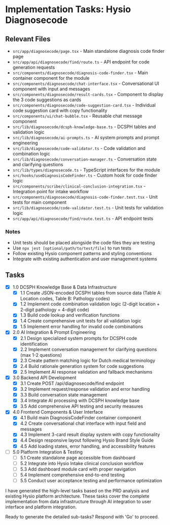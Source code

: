 # Implementation Tasks: Hysio Diagnosecode

## Relevant Files

- `src/app/diagnosecode/page.tsx` - Main standalone diagnosis code finder page
- `src/app/api/diagnosecode/find/route.ts` - API endpoint for code generation requests
- `src/components/diagnosecode/diagnosis-code-finder.tsx` - Main container component for the module
- `src/components/diagnosecode/chat-interface.tsx` - Conversational UI component with input and messages
- `src/components/diagnosecode/result-cards.tsx` - Component to display the 3 code suggestions as cards
- `src/components/diagnosecode/code-suggestion-card.tsx` - Individual code suggestion card with copy functionality
- `src/components/ui/chat-bubble.tsx` - Reusable chat message component
- `src/lib/diagnosecode/dcsph-knowledge-base.ts` - DCSPH tables and validation logic
- `src/lib/diagnosecode/ai-prompts.ts` - AI system prompts and prompt engineering
- `src/lib/diagnosecode/code-validator.ts` - Code validation and combination logic
- `src/lib/diagnosecode/conversation-manager.ts` - Conversation state and clarifying questions
- `src/lib/types/diagnosecode.ts` - TypeScript interfaces for the module
- `src/hooks/useDiagnosisCodeFinder.ts` - Custom hook for code finder logic
- `src/components/scribe/clinical-conclusion-integration.tsx` - Integration point for intake workflow
- `src/components/diagnosecode/diagnosis-code-finder.test.tsx` - Unit tests for main component
- `src/lib/diagnosecode/code-validator.test.ts` - Unit tests for validation logic
- `src/app/api/diagnosecode/find/route.test.ts` - API endpoint tests

### Notes

- Unit tests should be placed alongside the code files they are testing
- Use `npx jest [optional/path/to/test/file]` to run tests
- Follow existing Hysio component patterns and styling conventions
- Integrate with existing authentication and user management systems

## Tasks

- [x] 1.0 DCSPH Knowledge Base & Data Infrastructure
  - [x] 1.1 Create JSON-encoded DCSPH tables from source data (Table A: Location codes, Table B: Pathology codes)
  - [x] 1.2 Implement code combination validation logic (2-digit location + 2-digit pathology = 4-digit code)
  - [x] 1.3 Build code lookup and verification functions
  - [x] 1.4 Create comprehensive unit tests for all validation logic
  - [x] 1.5 Implement error handling for invalid code combinations

- [x] 2.0 AI Integration & Prompt Engineering
  - [x] 2.1 Design specialized system prompts for DCSPH code identification
  - [x] 2.2 Implement conversation management for clarifying questions (max 1-2 questions)
  - [x] 2.3 Create pattern matching logic for Dutch medical terminology
  - [x] 2.4 Build rationale generation system for code suggestions
  - [x] 2.5 Implement AI response validation and fallback mechanisms

- [x] 3.0 Backend API Development
  - [x] 3.1 Create POST /api/diagnosecode/find endpoint
  - [x] 3.2 Implement request/response validation and error handling
  - [x] 3.3 Build conversation state management
  - [x] 3.4 Integrate AI processing with DCSPH knowledge base
  - [x] 3.5 Add comprehensive API testing and security measures

- [x] 4.0 Frontend Components & User Interface
  - [x] 4.1 Build main DiagnosisCodeFinder container component
  - [x] 4.2 Create conversational chat interface with input field and messages
  - [x] 4.3 Implement 3-card result display system with copy functionality
  - [x] 4.4 Design responsive layout following Hysio Brand Style Guide
  - [x] 4.5 Add loading states, error handling, and accessibility features

- [ ] 5.0 Platform Integration & Testing
  - [ ] 5.1 Create standalone page accessible from dashboard
  - [ ] 5.2 Integrate into Hysio Intake clinical conclusion workflow
  - [ ] 5.3 Add dashboard module card with proper navigation
  - [ ] 5.4 Implement comprehensive end-to-end testing
  - [ ] 5.5 Conduct user acceptance testing and performance optimization

I have generated the high-level tasks based on the PRD analysis and existing Hysio platform architecture. These tasks cover the complete implementation from data infrastructure through AI integration to user interface and platform integration.

Ready to generate the detailed sub-tasks? Respond with 'Go' to proceed.
